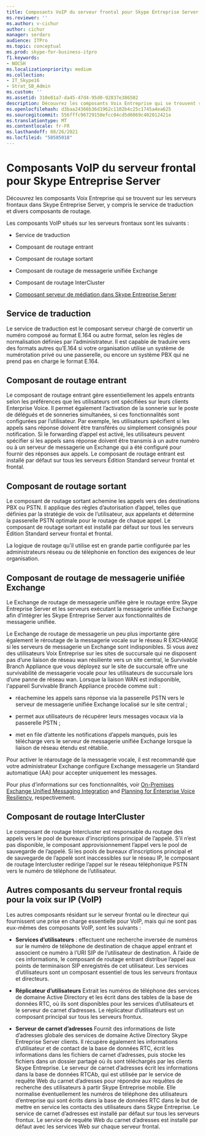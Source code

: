 ```yaml
---
title: Composants VoIP du serveur frontal pour Skype Entreprise Server
ms.reviewer: ''
ms.author: v-cichur
author: cichur
manager: serdars
audience: ITPro
ms.topic: conceptual
ms.prod: skype-for-business-itpro
f1.keywords:
- NOCSH
ms.localizationpriority: medium
ms.collection:
- IT_Skype16
- Strat_SB_Admin
ms.custom: ''
ms.assetid: 310e81a7-da45-47d4-95d0-92837e386502
description: Découvrez les composants Voix Entreprise qui se trouvent sur les serveurs frontaux dans Skype Entreprise Server, y compris le service de traduction et divers composants de routage.
ms.openlocfilehash: d3baa24366b36d1962c1102b4c25c1745a4ea625
ms.sourcegitcommit: 556fffc96729150efcc04cd5d6069c402012421e
ms.translationtype: MT
ms.contentlocale: fr-FR
ms.lasthandoff: 08/26/2021
ms.locfileid: "58585018"
---
```

# <a name="front-end-server-voip-components-for-skype-for-business-server"></a>Composants VoIP du serveur frontal pour Skype Entreprise Server

Découvrez les composants Voix Entreprise qui se trouvent sur les serveurs frontaux dans Skype Entreprise Server, y compris le service de traduction et divers composants de routage.

Les composants VoIP situés sur les serveurs frontaux sont les suivants :

- Service de traduction

- Composant de routage entrant

- Composant de routage sortant

- Composant de routage de messagerie unifiée Exchange

- Composant de routage InterCluster

- [Composant serveur de médiation dans Skype Entreprise Server](mediation-server.md)

## <a name="translation-service"></a>Service de traduction

Le service de traduction est le composant serveur chargé de convertir un numéro composé au format E.164 ou autre format, selon les règles de normalisation définies par l’administrateur. Il est capable de traduire vers des formats autres qu’E.164 si votre organisation utilise un système de numérotation privé ou une passerelle, ou encore un système PBX qui ne prend pas en charge le format E.164.

## <a name="inbound-routing-component"></a>Composant de routage entrant

Le composant de routage entrant gère essentiellement les appels entrants selon les préférences que les utilisateurs ont spécifiées sur leurs clients Enterprise Voice. Il permet également l’activation de la sonnerie sur le poste de délégués et de sonneries simultanées, si ces fonctionnalités sont configurées par l’utilisateur. Par exemple, les utilisateurs spécifient si les appels sans réponse doivent être transférés ou simplement consignés pour notification. Si le forwarding d’appel est activé, les utilisateurs peuvent spécifier si les appels sans réponse doivent être transmis à un autre numéro ou à un serveur de messagerie un Exchange qui a été configuré pour fournir des réponses aux appels. Le composant de routage entrant est installé par défaut sur tous les serveurs Édition Standard serveur frontal et frontal.

## <a name="outbound-routing-component"></a>Composant de routage sortant

Le composant de routage sortant achemine les appels vers des destinations PBX ou PSTN. Il applique des règles d’autorisation d’appel, telles que définies par la stratégie de voix de l’utilisateur, aux appelants et détermine la passerelle PSTN optimale pour le routage de chaque appel. Le composant de routage sortant est installé par défaut sur tous les serveurs Édition Standard serveur frontal et frontal.

La logique de routage qu’il utilise est en grande partie configurée par les administrateurs réseau ou de téléphonie en fonction des exigences de leur organisation.

## <a name="exchange-um-routing-component"></a>Composant de routage de messagerie unifiée Exchange

Le Exchange de routage de messagerie unifiée gère le routage entre Skype Entreprise Server et les serveurs exécutant la messagerie unifiée Exchange afin d’intégrer les Skype Entreprise Server aux fonctionnalités de messagerie unifiée.

Le Exchange de routage de messagerie un peu plus importante gère également le réroutage de la messagerie vocale sur le réseau R EXCHANGE si les serveurs de messagerie un Exchange sont indisponibles. Si vous avez des utilisateurs Voix Entreprise sur les sites de succursale qui ne disposent pas d’une liaison de réseau wan résiliente vers un site central, le Survivable Branch Appliance que vous déployez sur le site de succursale offre une survivabilité de messagerie vocale pour les utilisateurs de succursale lors d’une panne de réseau wan. Lorsque la liaison WAN est indisponible, l'appareil Survivable Branch Appliance procède comme suit :

- réachemine les appels sans réponse via la passerelle PSTN vers le serveur de messagerie unifiée Exchange localisé sur le site central ;

- permet aux utilisateurs de récupérer leurs messages vocaux via la passerelle PSTN ;

- met en file d’attente les notifications d’appels manqués, puis les télécharge vers le serveur de messagerie unifiée Exchange lorsque la liaison de réseau étendu est rétablie.

Pour activer le réaroutage de la messagerie vocale, il est recommandé que votre administrateur Exchange configure Exchange messagerie un Standard automatique (AA) pour accepter uniquement les messages.

Pour plus d’informations sur ces fonctionnalités, voir  [On-Premises Exchange Unified Messaging Integration](/previous-versions/office/lync-server-2013/lync-server-2013-planning-for-exchange-unified-messaging-integration) and [Planning for Enterprise Voice Resiliency](/previous-versions/office/lync-server-2013/lync-server-2013-planning-for-enterprise-voice-resiliency), respectivement.

## <a name="intercluster-routing-component"></a>Composant de routage InterCluster

Le composant de routage Intercluster est responsable du routage des appels vers le pool de bureaux d’inscriptions principal de l’appelé. S’il n’est pas disponible, le composant approvisionnement l’appel vers le pool de sauvegarde de l’appelé. Si les pools de bureaux d’inscriptions principal et de sauvegarde de l’appelé sont inaccessibles sur le réseau IP, le composant de routage Intercluster redirige l’appel sur le réseau téléphonique PSTN vers le numéro de téléphone de l’utilisateur.

## <a name="other-front-end-server-components-required-for-voip"></a>Autres composants du serveur frontal requis pour la voix sur IP (VoIP)

Les autres composants résidant sur le serveur frontal ou le directeur qui fournissent une prise en charge essentielle pour VoIP, mais qui ne sont pas eux-mêmes des composants VoIP, sont les suivants :

- **Services d’utilisateurs** : effectuent une recherche inversée de numéros sur le numéro de téléphone de destination de chaque appel entrant et associent ce numéro à l’URI SIP de l’utilisateur de destination. À l’aide de ces informations, le composant de routage entrant distribue l’appel aux points de terminaison SIP enregistrés de cet utilisateur. Les services d’utilisateurs sont un composant essentiel de tous les serveurs frontaux et directeurs.

- **Réplicateur d’utilisateurs** Extrait les numéros de téléphone des services de domaine Active Directory et les écrit dans des tables de la base de données RTC, où ils sont disponibles pour les services d’utilisateurs et le serveur de carnet d’adresses. Le réplicateur d’utilisateurs est un composant principal sur tous les serveurs frontux.

- **Serveur de carnet d’adresses** Fournit des informations de liste d’adresses globale des services de domaine Active Directory Skype Entreprise Server clients. Il récupère également les informations d’utilisateur et de contact de la base de données RTC, écrit les informations dans les fichiers de carnet d’adresses, puis stocke les fichiers dans un dossier partagé où ils sont téléchargés par les clients Skype Entreprise. Le serveur de carnet d’adresses écrit les informations dans la base de données RTCAb, qui est utilisée par le service de requête Web du carnet d’adresses pour répondre aux requêtes de recherche des utilisateurs à partir Skype Entreprise mobile. Elle normalise éventuellement les numéros de téléphone des utilisateurs d’entreprise qui sont écrits dans la base de données RTC dans le but de mettre en service les contacts des utilisateurs dans Skype Entreprise. Le service de carnet d’adresses est installé par défaut sur tous les serveurs frontux. Le service de requête Web du carnet d’adresses est installé par défaut avec les services Web sur chaque serveur frontal.